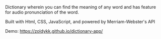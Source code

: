 
Dictionary wherein you can find the meaning of any word and has feature for audio pronunciation of the word.

Built with Html, CSS, JavaScript, and powered by Merriam-Webster's API

Demo: https://zoldykk.github.io/dictionary-app/
